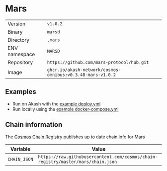 # Mars

| | |
|---|---|
|Version|`v1.0.2`|
|Binary|`marsd`|
|Directory|`.mars`|
|ENV namespace|`MARSD`|
|Repository|`https://github.com/mars-protocol/hub.git`|
|Image|`ghcr.io/akash-network/cosmos-omnibus:v0.3.48-mars-v1.0.2`|

## Examples

- Run on Akash with the [example deploy.yml](./deploy.yml)
- Run locally using the [example docker-compose.yml](./docker-compose.yml)

## Chain information

The [Cosmos Chain Registry](https://github.com/cosmos/chain-registry) publishes up to date chain info for Mars

|Variable|Value|
|---|---|
|`CHAIN_JSON`|`https://raw.githubusercontent.com/cosmos/chain-registry/master/mars/chain.json`|
